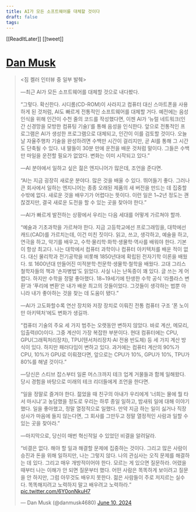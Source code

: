 ```yaml
---
title: AI가 모든 소프트웨어를 대체할 것이다
draft: false
tags:
---
```

 

[[ReadItLater]] [[tweet]]

# [Dan Musk](https://twitter.com/danmusk4680/status/1800156037162700892)

> <짐 켈러 인터뷰 중 일부 발췌>  
> >
> ―최근 AI가 모든 소프트웨어를 대체할 것으로 내다봤다.
> 
> “그렇다. 확신한다. 시디롬(CD-ROM)이 사라지고 컴퓨터 대신 스마트폰을 사용하게 된 것처럼, AI도 빠르게 전통적인 소프트웨어를 대체할 거다. 예전에는 음성인식을 위해 인간이 수천 줄의 코드를 작성했다면, 이젠 AI가 ‘뉴럴 네트워크(인간 신경망을 모방한 컴퓨팅 기술)’를 통해 음성을 인식한다. 앞으로 전통적인 프로그램은 AI가 생성한 프로그램으로 대체되고, 인간이 이를 검토할 것이다. 오늘날 자율주행차 기술을 완성하려면 수백만 시간이 걸리지만, 곧 AI를 통해 그 시간도 단축될 수 있다. 내 딸들이 30분 만에 운전을 배운 것처럼 말이다. 그들은 수백만 마일을 운전할 필요가 없었다. 변화는 이미 시작되고 있다.”
> 
> ―AI 분야에서 일하고 싶은 젊은 엔지니어가 많은데, 조언을 준다면.
> 
> “AI는 지금 굉장히 새로운 분야다. 많은 것을 배울 수 있다. 뛰어들기 좋다. 그러나 큰 회사에서 일하는 엔지니어는 종종 오래된 제품의 새 버전을 만드는 데 집중할 수밖에 없다. 새로운 것을 배우기가 어렵다는 뜻이다. 이런 일은 1~2년 정도는 괜찮겠지만, 결국 새로운 도전을 할 수 있는 곳을 찾아야 한다.”
> 
> ―AI가 빠르게 발전하는 상황에서 우리는 다음 세대를 어떻게 가르쳐야 할까.
> 
> “예술과 기초과학을 가르쳐야 한다. 지금 고등학교에선 프로그래밍을, 대학에선 캐드(CAD)를 가르치는데, 이건 미친 짓이다. 읽고, 쓰고, 생각하고, 예술을 하고, 연극을 하고, 악기를 배우고, 수학·물리학·화학·생물학·역사를 배워야 한다. 기본이 항상 최고다. 나는 대학에서 컴퓨터 과학이나 컴퓨터 아키텍처를 배운 적이 없다. 대신 물리학과 전기공학을 비롯해 1850년대에 확립된 전자기학 이론을 배웠다. 또 1600년대 만들어진 미적분학·천문학·생물학·철학을 배웠다. 고대 그리스 철학자들의 책과 ‘손자병법’도 읽었다. 사실 나는 난독증이 꽤 있다. 글 쓰는 게 어렵다. 하지만 수학을 정말 좋아했다. 18~19세기에 탄생한 수학 공식 ‘라플라스 변환’과 ‘푸리에 변환’은 내가 배운 최고의 것들이었다. 그것들이 생각하는 법뿐 아니라 내가 좋아하는 것을 찾는 데 도움이 됐다.”
> 
> ―AI가 고도화할수록 연산 장치와 저장 장치로 이뤄진 전통 컴퓨터 구조 ‘폰 노이만 아키텍처’에도 변화가 생길까.
> 
> “컴퓨터 기술의 주요 세 가지 범주는 오랫동안 변하지 않았다. 바로 계산, 메모리, 입출력(IO)이다. 그중 계산이 가장 복잡한 부분이다. 현대 컴퓨터에는 CPU, GPU(그래픽처리장치), TPU(텐서처리장치·AI 전용 반도체) 등 세 가지 계산 방식이 있다. 하지만 패러다임이 변하고 있다. 과거에는 컴퓨터 계산의 90%가 CPU, 10%가 GPU로 이뤄졌다면, 앞으로는 CPU가 10%, GPU가 10%, TPU가 80%를 해낼 것이다.”
> 
> ―당신은 스티브 잡스부터 일론 머스크까지 테크 업계 거물들과 함께 일해왔다. 당시 경험을 바탕으로 미래의 테크 리더들에게 조언을 한다면.
> 
> “일을 정말로 즐겨야 한다. 젊었을 때 친구의 아내가 우리에게 ‘너희는 물에 뭘 타서 마시냐’고 농담했을 정도로 우리는 하루 종일 일하고, 밤새워 일에 대해 이야기했다. 일을 좋아했고, 정말 열정적으로 일했다. 만약 지금 하는 일이 싫거나 직장 상사가 마음에 들지 않는다면, 그 회사를 그만두고 정말 열정적인 사람과 일할 수 있는 곳을 찾아라.”
> 
> ―마지막으로, 당신이 매번 혁신적일 수 있었던 비결을 알려달라.
> 
> “비결은 없다. 해야 할 일과 해결할 문제에 집중하는 것이다. 그리고 많은 사람이 승진과 돈을 위해 일하지만, 나는 그렇지 않다. 나의 관심사는 오직 문제를 해결하는 데 있다. 그리고 매우 개방적이어야 한다. 모르는 게 있으면 질문하라. 어렸을 때부터 나는 이해가 안 되면 질문부터 했다. 어떤 사람은 똑똑하게 보이려고 질문을 안 하지만, 그럼 아무것도 배우지 못한다. 젊은 사람들이 주로 저지르는 실수다. 똑똑해지려고 노력하지 말고 배우려고 노력하라.”
[pic.twitter.com/6Y0onNkuH7](https://t.co/6Y0onNkuH7)
> 
> — Dan Musk (@danmusk4680) [June 10, 2024](https://twitter.com/danmusk4680/status/1800156037162700892?ref_src=twsrc%5Etfw)